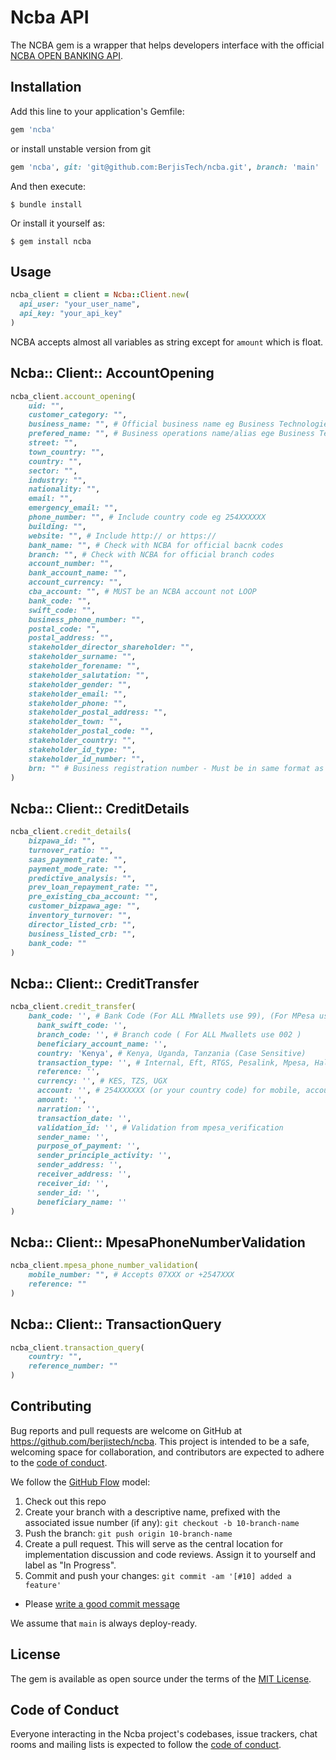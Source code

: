 # Ncba API

The NCBA gem is a wrapper that helps developers interface with the official [NCBA OPEN BANKING API](http://developers.cbagroup.com:4040/home). 

<!-- Welcome to your new gem! In this directory, you'll find the files you need to be able to package up your Ruby library into a gem. Put your Ruby code in the file `lib/ncba` . To experiment with that code, run `bin/console` for an interactive prompt. -->

## Installation

Add this line to your application's Gemfile:

```ruby
gem 'ncba'
```
or install unstable version from git
```ruby
gem 'ncba', git: 'git@github.com:BerjisTech/ncba.git', branch: 'main'
```

And then execute:

```
$ bundle install
```

Or install it yourself as:

```
$ gem install ncba
```

## Usage

```ruby
ncba_client = client = Ncba::Client.new(
  api_user: "your_user_name",
  api_key: "your_api_key"
)
```

NCBA accepts almost all variables as string except for `amount` which is float.

## Ncba:: Client:: AccountOpening

```ruby
ncba_client.account_opening(
    uid: "",
    customer_category: "",
    business_name: "", # Official business name eg Business Technologies PVT LTD
    prefered_name: "", # Business operations name/alias ege Business Tech
    street: "",
    town_country: "",
    country: "",
    sector: "",
    industry: "",
    nationality: "",
    email: "",
    emergency_email: "",
    phone_number: "", # Include country code eg 254XXXXXX
    building: "",
    website: "", # Include http:// or https://
    bank_name: "", # Check with NCBA for official bacnk codes
    branch: "", # Check with NCBA for official branch codes
    account_number: "",
    bank_account_name: "",
    account_currency: "",
    cba_account: "", # MUST be an NCBA account not LOOP
    bank_code: "",
    swift_code: "",
    business_phone_number: "",
    postal_code: "",
    postal_address: "",
    stakeholder_director_shareholder: "",
    stakeholder_surname: "",
    stakeholder_forename: "",
    stakeholder_salutation: "",
    stakeholder_gender: "",
    stakeholder_email: "",
    stakeholder_phone: "",
    stakeholder_postal_address: "",
    stakeholder_town: "",
    stakeholder_postal_code: "",
    stakeholder_country: "",
    stakeholder_id_type: "",
    stakeholder_id_number: "",
    brn: "" # Business registration number - Must be in same format as provided by the government
)
```

## Ncba:: Client:: CreditDetails

```ruby
ncba_client.credit_details(
    bizpawa_id: "",
    turnover_ratio: "",
    saas_payment_rate: "",
    payment_mode_rate: "",
    predictive_analysis: "",
    prev_loan_repayment_rate: "",
    pre_existing_cba_account: "",
    customer_bizpawa_age: "",
    inventory_turnover: "",
    director_listed_crb: "",
    business_listed_crb: "",
    bank_code: ""
)
```

## Ncba:: Client:: CreditTransfer

```ruby
ncba_client.credit_transfer(
    bank_code: '', # Bank Code (For ALL MWallets use 99), (For MPesa use 16 if RTGS), (For Pesalink 404)
      bank_swift_code: '',
      branch_code: '', # Branch code ( For ALL Mwallets use 002 )
      beneficiary_account_name: '',
      country: 'Kenya', # Kenya, Uganda, Tanzania (Case Sensitive)
      transaction_type: '', # Internal, Eft, RTGS, Pesalink, Mpesa, HalotelTz, AirtelTz, ZantelTz, TigoTz, VodacomTz
      reference: '',
      currency: '', # KES, TZS, UGX
      account: '', # 254XXXXXX (or your country code) for mobile, account number if bank
      amount: '',
      narration: '',
      transaction_date: '',
      validation_id: '', # Validation from mpesa_verification
      sender_name: '',
      purpose_of_payment: '',
      sender_principle_activity: '',
      sender_address: '',
      receiver_address: '',
      receiver_id: '',
      sender_id: '',
      beneficiary_name: ''
)
```

## Ncba:: Client:: MpesaPhoneNumberValidation

```ruby
ncba_client.mpesa_phone_number_validation(
    mobile_number: "", # Accepts 07XXX or +2547XXX
    reference: ""
)
```

## Ncba:: Client:: TransactionQuery

```ruby
ncba_client.transaction_query(
    country: "",
    reference_number: ""
)
```

<!-- ## Development

After checking out the repo, run `bin/setup` to install dependencies. Then, run `rake spec` to run the tests. You can also run `bin/console` for an interactive prompt that will allow you to experiment.

To install this gem onto your local machine, run `bundle exec rake install` . To release a new version, update the version number in `version.rb` , and then run `bundle exec rake release` , which will create a git tag for the version, push git commits and the created tag, and push the `.gem` file to [rubygems.org](https://rubygems.org). -->

## Contributing

Bug reports and pull requests are welcome on GitHub at https://github.com/berjistech/ncba. This project is intended to be a safe, welcoming space for collaboration, and contributors are expected to adhere to the [code of conduct](https://github.com/berjistech/ncba/blob/main/CODE_OF_CONDUCT.md).

We follow the [GitHub Flow](https://guides.github.com/introduction/flow/index.html) model:

1. Check out this repo
1. Create your branch with a descriptive name, prefixed with the associated issue number (if any): `git checkout -b 10-branch-name`
1. Push the branch: `git push origin 10-branch-name`
1. Create a pull request. This will serve as the central location for implementation discussion and code reviews. Assign it to yourself and label as "In Progress".
1. Commit and push your changes: `git commit -am '[#10] added a feature'`
  + Please [write a good commit message](https://github.com/torvalds/subsurface/blob/f019f9453f93878f133cf9be1f480ce114ee2d1b/README#L87)

We assume that `main` is always deploy-ready.

## License

The gem is available as open source under the terms of the [MIT License](https://opensource.org/licenses/MIT).

## Code of Conduct

Everyone interacting in the Ncba project's codebases, issue trackers, chat rooms and mailing lists is expected to follow the [code of conduct](https://github.com/berjistech/ncba/blob/main/CODE_OF_CONDUCT.md).
